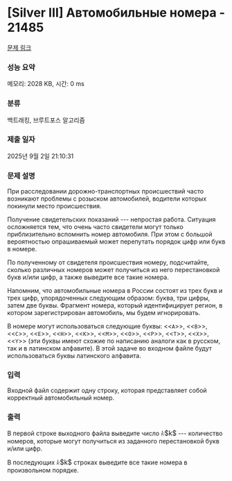 # [Silver III] Автомобильные номера - 21485 

[문제 링크](https://www.acmicpc.net/problem/21485) 

### 성능 요약

메모리: 2028 KB, 시간: 0 ms

### 분류

백트래킹, 브루트포스 알고리즘

### 제출 일자

2025년 9월 2일 21:10:31

### 문제 설명

<p>При расследовании дорожно-транспортных происшествий часто возникают проблемы с розыском автомобилей, водители которых покинули место происшествия.</p>

<p>Получение свидетельских показаний --- непростая работа. Ситуация осложняется тем, что очень часто свидетели могут только приблизительно вспомнить номер автомобиля. При этом с большой вероятностью опрашиваемый может перепутать порядок цифр или букв в номере.</p>

<p>По полученному от свидетеля происшествия номеру, подсчитайте, сколько различных номеров может получиться из него перестановкой букв и/или цифр, а также выведите все такие номера.</p>

<p>Напомним, что автомобильные номера в России состоят из трех букв и трех цифр, упорядоченных следующим образом: буква, три цифры, затем две буквы. Фрагмент номера, который идентифицирует регион, в котором зарегистрирован автомобиль, мы будем игнорировать.</p>

<p>В номере могут использоваться следующие буквы: <<<code>A</code>>>, <<<code>B</code>>>, <<<code>C</code>>>, <<<code>E</code>>>, <<<code>H</code>>>, <<<code>K</code>>>, <<<code>M</code>>>, <<<code>O</code>>>, <<<code>P</code>>>, <<<code>T</code>>>, <<<code>X</code>>>, <<<code>Y</code>>> (эти буквы имеют схожие по написанию аналоги как в русском, так и в латинском алфавите). В этой задаче во входном файле будут использоваться буквы латинского алфавита.</p>

### 입력 

 <p>Входной файл содержит одну строку, которая представляет собой корректный автомобильный номер.</p>

### 출력 

 <p>В первой строке выходного файла выведите число <mjx-container class="MathJax" jax="CHTML" style="font-size: 109%; position: relative;"><mjx-math class="MJX-TEX" aria-hidden="true"><mjx-mi class="mjx-i"><mjx-c class="mjx-c1D458 TEX-I"></mjx-c></mjx-mi></mjx-math><mjx-assistive-mml unselectable="on" display="inline"><math xmlns="http://www.w3.org/1998/Math/MathML"><mi>k</mi></math></mjx-assistive-mml><span aria-hidden="true" class="no-mathjax mjx-copytext">$k$</span></mjx-container> --- количество номеров, которые могут получиться из заданного перестановкой букв и/или цифр.</p>

<p>В последующих <mjx-container class="MathJax" jax="CHTML" style="font-size: 109%; position: relative;"><mjx-math class="MJX-TEX" aria-hidden="true"><mjx-mi class="mjx-i"><mjx-c class="mjx-c1D458 TEX-I"></mjx-c></mjx-mi></mjx-math><mjx-assistive-mml unselectable="on" display="inline"><math xmlns="http://www.w3.org/1998/Math/MathML"><mi>k</mi></math></mjx-assistive-mml><span aria-hidden="true" class="no-mathjax mjx-copytext">$k$</span></mjx-container> строках выведите все такие номера в произвольном порядке.</p>

